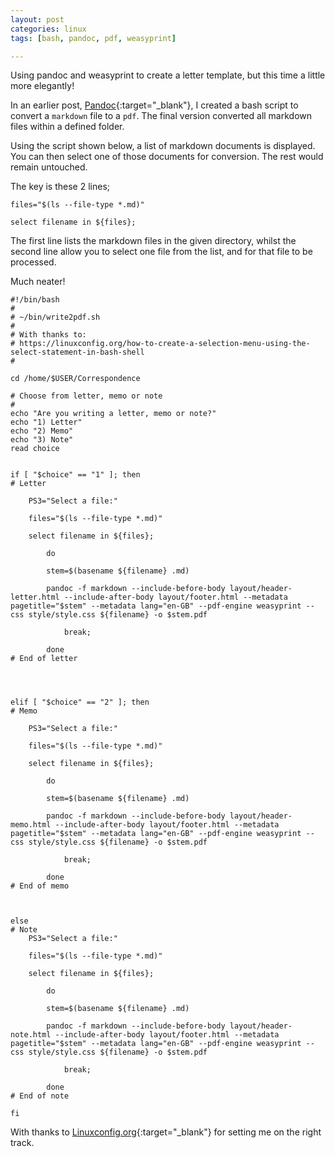 ```yaml
---
layout: post
categories: linux
tags: [bash, pandoc, pdf, weasyprint]

---
```


Using pandoc and weasyprint to create a letter template, but this time a little more elegantly!

<!--more-->

In an earlier post, [Pandoc](/2022/05/05/pandoc){:target="_blank"}, I created a bash script to convert a `markdown` file to a `pdf`. The final version converted all markdown files within a defined folder.

Using the script shown below, a list of markdown documents is displayed. You can then select one of those documents for conversion. The rest would remain untouched.

The key is these 2 lines;

```
files="$(ls --file-type *.md)"

select filename in ${files};
```

The first line lists the markdown files in the given directory, whilst the second line allow you to select one file from the list, and for that file to be processed.

Much neater!

```
#!/bin/bash
#
# ~/bin/write2pdf.sh
#
# With thanks to:
# https://linuxconfig.org/how-to-create-a-selection-menu-using-the-select-statement-in-bash-shell
#

cd /home/$USER/Correspondence

# Choose from letter, memo or note
#
echo "Are you writing a letter, memo or note?"
echo "1) Letter"
echo "2) Memo"
echo "3) Note"
read choice


if [ "$choice" == "1" ]; then
# Letter

	PS3="Select a file:"

	files="$(ls --file-type *.md)"

	select filename in ${files};

		do

		stem=$(basename ${filename} .md)

		pandoc -f markdown --include-before-body layout/header-letter.html --include-after-body layout/footer.html --metadata pagetitle="$stem" --metadata lang="en-GB" --pdf-engine weasyprint --css style/style.css ${filename} -o $stem.pdf

			break;

		done
# End of letter




elif [ "$choice" == "2" ]; then
# Memo

	PS3="Select a file:"

	files="$(ls --file-type *.md)"

	select filename in ${files};

		do

		stem=$(basename ${filename} .md)

		pandoc -f markdown --include-before-body layout/header-memo.html --include-after-body layout/footer.html --metadata pagetitle="$stem" --metadata lang="en-GB" --pdf-engine weasyprint --css style/style.css ${filename} -o $stem.pdf

			break;

		done
# End of memo



else
# Note
	PS3="Select a file:"

	files="$(ls --file-type *.md)"

	select filename in ${files};

		do

		stem=$(basename ${filename} .md)

		pandoc -f markdown --include-before-body layout/header-note.html --include-after-body layout/footer.html --metadata pagetitle="$stem" --metadata lang="en-GB" --pdf-engine weasyprint --css style/style.css ${filename} -o $stem.pdf

			break;

		done
# End of note

fi
```

With thanks to [Linuxconfig.org](https://linuxconfig.org/how-to-create-a-selection-menu-using-the-select-statement-in-bash-shell){:target="_blank"} for setting me on the right track.
